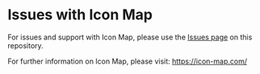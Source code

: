 # Issues with Icon Map

For issues and support with Icon Map, please use the [Issues page](../../issues) on this repository.

For further information on Icon Map, please visit: https://icon-map.com/

